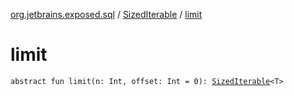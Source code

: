 [org.jetbrains.exposed.sql](../index.md) / [SizedIterable](index.md) / [limit](.)

# limit

`abstract fun limit(n: Int, offset: Int = 0): `[`SizedIterable`](index.md)`<T>`